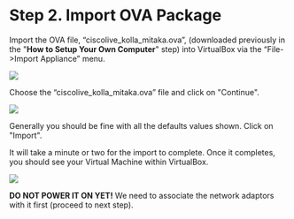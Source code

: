 # Step 2. Import OVA Package

Import the OVA file, “ciscolive_kolla_mitaka.ova”, (downloaded previously in the "**How to Setup Your Own Computer**" step) into VirtualBox via the “File->Import Appliance” menu. 

![](/posts/files/openstack-install/images/image-step2-1.png)

Choose the “ciscolive_kolla_mitaka.ova” file and click on "Continue".

![](/posts/files/openstack-install/images/image-step2-2.png)

Generally you should be fine with all the defaults values shown. Click on "Import".

It will take a minute or two for the import to complete. Once it completes, you should see your Virtual Machine within VirtualBox.

![](/posts/files/openstack-install/images/image-step2-3.png)

**DO NOT POWER IT ON YET!** We need to associate the network adaptors with it first (proceed to next step).
